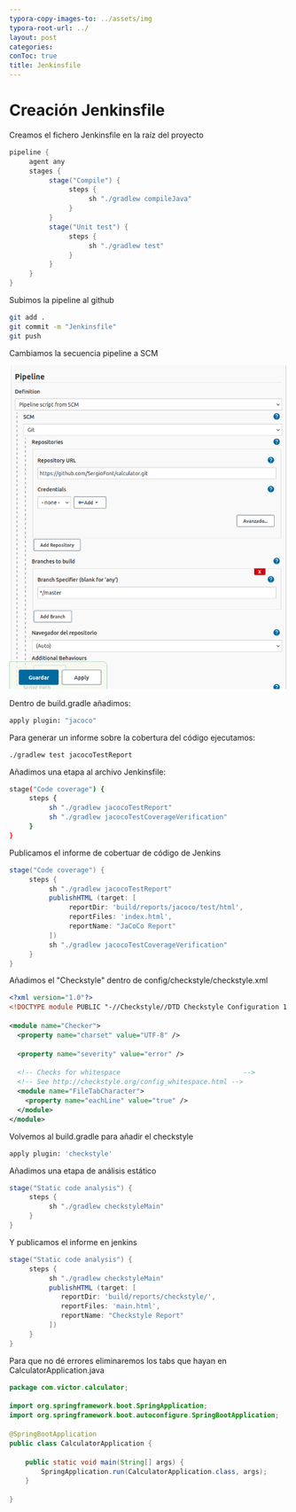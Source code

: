 ```yaml
---
typora-copy-images-to: ../assets/img
typora-root-url: ../
layout: post
categories:
conToc: true
title: Jenkinsfile
---
```


# Creación Jenkinsfile



Creamos el fichero Jenkinsfile en la raíz del proyecto

```groovy
pipeline {
     agent any
     stages {
          stage("Compile") {
               steps {
                    sh "./gradlew compileJava"
               }
          }
          stage("Unit test") {
               steps {
                    sh "./gradlew test"
               }
          }
     }
}
```


Subimos la pipeline al github

```bash
git add .
git commit -m "Jenkinsfile"
git push
```



Cambiamos la secuencia pipeline a SCM

![image-20220217092700394](/assets/img/image-20220217092700394.png)

Dentro de build.gradle añadimos:

```bash
apply plugin: "jacoco"
```



Para generar un informe sobre la cobertura del código ejecutamos:

```bash
./gradlew test jacocoTestReport
```



Añadimos una etapa al archivo Jenkinsfile:

```bash
stage("Code coverage") {
     steps {
          sh "./gradlew jacocoTestReport"
          sh "./gradlew jacocoTestCoverageVerification"
     }
}
```



Publicamos el informe de cobertuar de código de Jenkins

```groovy
stage("Code coverage") {
     steps {
          sh "./gradlew jacocoTestReport"
          publishHTML (target: [
               reportDir: 'build/reports/jacoco/test/html',
               reportFiles: 'index.html',
               reportName: "JaCoCo Report"
          ])
          sh "./gradlew jacocoTestCoverageVerification"
     }
}
```



Añadimos el "Checkstyle" dentro de config/checkstyle/checkstyle.xml

```xml
<?xml version="1.0"?>
<!DOCTYPE module PUBLIC "-//Checkstyle//DTD Checkstyle Configuration 1.3//EN" "https://checkstyle.org/dtds/configuration_1_3.dtd">

<module name="Checker">
  <property name="charset" value="UTF-8" />

  <property name="severity" value="error" />

  <!-- Checks for whitespace                               -->
  <!-- See http://checkstyle.org/config_whitespace.html -->
  <module name="FileTabCharacter">
    <property name="eachLine" value="true" />
  </module>
</module>
```



Volvemos al build.gradle para añadir el checkstyle

```bash
apply plugin: 'checkstyle'
```



Añadimos una etapa de análisis estático

```groovy
stage("Static code analysis") {
     steps {
          sh "./gradlew checkstyleMain"
     }
}
```



Y publicamos el informe en jenkins

```groovy
stage("Static code analysis") {
     steps {
          sh "./gradlew checkstyleMain"
          publishHTML (target: [
             reportDir: 'build/reports/checkstyle/',
             reportFiles: 'main.html',
             reportName: "Checkstyle Report"
          ])
     }
}
```



Para que no dé errores eliminaremos los tabs que hayan en CalculatorApplication.java

```java
package com.victor.calculator;

import org.springframework.boot.SpringApplication;
import org.springframework.boot.autoconfigure.SpringBootApplication;

@SpringBootApplication
public class CalculatorApplication {

    public static void main(String[] args) {
        SpringApplication.run(CalculatorApplication.class, args);
    }

}
```


